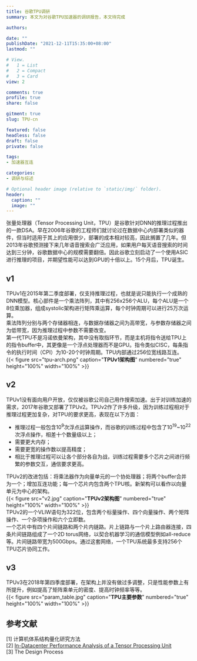 ```yaml
---
title: 谷歌TPU调研
summary: 本文为对谷歌TPU加速器的调研报告，本文待完成

authors:

date: ""
publishDate: "2021-12-11T15:35:00+08:00"
lastmod: ""

# View.
#   1 = List
#   2 = Compact
#   3 = Card
view: 2

comments: true
profile: true
share: false

gitment: true
slug: TPU-cn

featured: false
headless: false
draft: false
private: false

tags:
- 加速器互连

categories:
- 调研与综述

# Optional header image (relative to `static/img/` folder).
header:
  caption: ""
  image: ""
---
```


张量处理器（Tensor Processing Unit，TPU）是谷歌针对DNN的推理过程推出的一款DSA。早在2006年谷歌的工程师们就讨论过在数据中心内部署类似的器件，但当时适用于其上的应用很少，部署的成本相对较高，因此搁置了几年。但2013年谷歌预测接下来几年语音搜索会广泛应用，如果用户每天语音搜索的时间达到三分钟，谷歌数据中心的规模需要翻倍。因此谷歌立刻启动了一个使用ASIC进行推理的项目，并期望性能可以达到GPU的十倍以上。15个月后，TPU诞生。

## **v1**  
TPUv1在2015年第二季度部署，仅支持推理过程，也就是说只能执行一个成熟的DNN模型。核心部件是一个乘法阵列，其中有256x256个ALU，每个ALU是一个8位乘加器，组成systolic架构进行矩阵乘运算，每个时钟周期可以进行25万次运算。  
乘法阵列分别与两个存储器相连，与数据存储器之间为高带宽，与参数存储器之间为低带宽，因为推理过程中参数不需要改变。  
第一代TPU不是冯诺依曼架构，其中没有取指环节，而是主机将指令送给TPU上的指令buffer中，其更像是一个浮点处理器而不是GPU。指令类似CISC，每条指令的执行时间（CPI）为10-20个时钟周期。TPU内部通过256位宽线路互连。  
{{< figure src="tpu-arch.png" caption="**TPUv1架构图**" numbered="true" height="100%" width="100%" >}}  
 

## **v2**  
TPUv1没有面向用户开放，仅仅被谷歌公司自己用作搜索加速。出于对训练加速的需求，2017年谷歌又部署了TPUv2。TPUv2作了许多升级，因为训练过程相对于推理过程更加复杂，对TPU的要求更高，表现在以下方面：  

- 推理过程一般包含10<sup>9</sup>次浮点运算操作，而谷歌的训练过程中包含了10<sup>19</sup>~10<sup>22</sup>次浮点操作，相差十个数量级以上；  
- 需要更大内存；  
- 需要更宽的操作数以提高精度；  
- 相比于推理过程可以让各个部分各自为战，训练过程需要多个芯片之间进行频繁的参数交互，通信要求更高。  

TPUv2的改进包括：将乘法器作为向量单元的一个协处理器；将两个buffer合并为一个；增加互连功能；每一个芯片内包含两个TPU核。新架构可以看作以向量单元为中心的架构。  
{{< figure src="v2.jpg" caption="**TPUv2架构图**" numbered="true" height="100%" width="100%" >}}  
TPUv2的一个VLIW语句为322位，包含两个标量操作、四个向量操作、两个矩阵操作、一个杂项操作和六个立即数。  
一个芯片中有四个片间链路和两个片内链路。片上链路与一个片上路由器连接，四条片间链路组成了一个2D torus网络，以契合机器学习的通信模型例如all-reduce等。片间链路带宽为500Gbps。通过这套网络，一个TPU系统最多支持256个TPU芯片协同工作。  

## **v3**  
TPUv3在2018年第四季度部署，在架构上并没有做过多调整，只是性能参数上有所提升，例如提高了矩阵乘单元的密度、提高时钟频率等等。  
{{< figure src="param_table.jpg" caption="**TPU主要参数**" numbered="true" height="100%" width="100%" >}}  


## **参考文献**
[1] 计算机体系结构量化研究方法  
[2] [In-Datacenter Performance Analysis of a Tensor Processing Unit](https://dl.acm.org/doi/10.1145/3079856.3080246)  
[3] The Design Process  